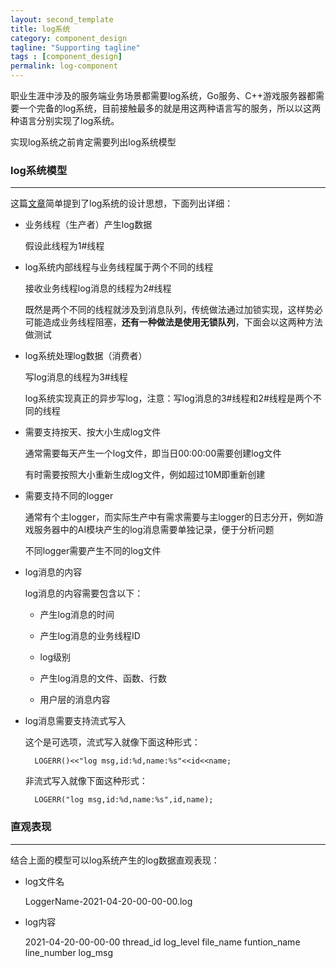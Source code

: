 ```yaml
---
layout: second_template
title: log系统
category: component_design
tagline: "Supporting tagline"
tags : [component_design]
permalink: log-component
---
```


[condition_variable]: /condition_variable

职业生涯中涉及的服务端业务场景都需要log系统，Go服务、C++游戏服务器都需要一个完备的log系统，目前接触最多的就是用这两种语言写的服务，所以以这两种语言分别实现了log系统。

实现log系统之前肯定需要列出log系统模型

### log系统模型
--------------------------------------------------

这篇[文章][condition_variable]简单提到了log系统的设计思想，下面列出详细：

* 业务线程（生产者）产生log数据
	
	假设此线程为1#线程
	
* log系统内部线程与业务线程属于两个不同的线程
	
	接收业务线程log消息的线程为2#线程
	
	既然是两个不同的线程就涉及到消息队列，传统做法通过加锁实现，这样势必可能造成业务线程阻塞，**还有一种做法是使用无锁队列**，下面会以这两种方法做测试

* log系统处理log数据（消费者）
	
	写log消息的线程为3#线程
	
	log系统实现真正的异步写log，注意：写log消息的3#线程和2#线程是两个不同的线程
	
* 需要支持按天、按大小生成log文件
	
	通常需要每天产生一个log文件，即当日00:00:00需要创建log文件
	
	有时需要按照大小重新生成log文件，例如超过10M即重新创建
	
* 需要支持不同的logger

	通常有个主logger，而实际生产中有需求需要与主logger的日志分开，例如游戏服务器中的AI模块产生的log消息需要单独记录，便于分析问题
	
	不同logger需要产生不同的log文件
	
* log消息的内容
	
	log消息的内容需要包含以下：
	
	- 产生log消息的时间

	- 产生log消息的业务线程ID

	- log级别

	- 产生log消息的文件、函数、行数
	
	- 用户层的消息内容

* log消息需要支持流式写入

	这个是可选项，流式写入就像下面这种形式：
	
		LOGERR()<<"log msg,id:%d,name:%s"<<id<<name;
		
	非流式写入就像下面这种形式：
	
		LOGERR("log msg,id:%d,name:%s",id,name);
		
### 直观表现
--------------------------------------------------

结合上面的模型可以log系统产生的log数据直观表现：

* log文件名
	
	LoggerName-2021-04-20-00-00-00.log
	
* log内容

	2021-04-20-00-00-00 thread_id log_level file_name funtion_name line_number      log_msg



	
